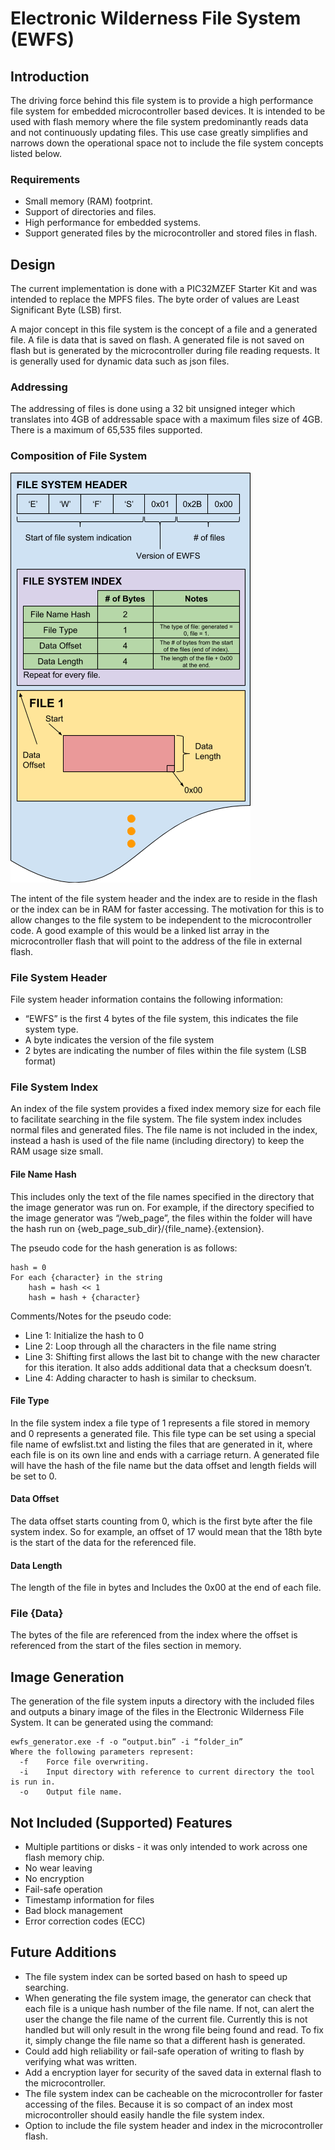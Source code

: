 # Electronic Wilderness File System (EWFS)

## Introduction
The driving force behind this file system is to provide a high performance file system for embedded microcontroller based devices.  It is intended to be used with flash memory where the file system predominantly reads data and not continuously updating files.  This use case greatly simplifies and narrows down the operational space not to include the file system concepts listed below.
### Requirements
* Small memory (RAM) footprint.
* Support of directories and files.
* High performance for embedded systems.
* Support generated files by the microcontroller and stored files in flash.
## Design
The current implementation is done with a PIC32MZEF Starter Kit and was intended to replace the MPFS files.  The byte order of values are Least Significant Byte (LSB) first.

A major concept in this file system is the concept of a file and a generated file.  A file is data that is saved on flash.  A generated file is not saved on flash but is generated by the microcontroller during file reading requests.  It is generally used for dynamic data such as json files.
### Addressing
The addressing of files is done using a 32 bit unsigned integer which translates into 4GB of addressable space with a maximum files size of 4GB.  There is a maximum of 65,535 files supported.
### Composition of File System

![EWFS Memory Representation](/images/ewfs_memory_diagram.png)

The intent of the file system header and the index are to reside in the flash or the index can be in RAM for faster accessing.  The motivation for this is to allow changes to the file system to be independent to the microcontroller code.  A good example of this would be a linked list array in the microcontroller flash that will point to the address of the file in external flash.  
### File System Header
File system header information contains the following information:
* “EWFS” is the first 4 bytes of the file system, this indicates the file system type.
* A byte indicates the version of the file system
* 2 bytes are indicating the number of files within the file system (LSB format)
### File System Index
An index of the file system provides a fixed index memory size for each file to facilitate searching in the file system.  The file system index includes normal files and generated files.  The file name is not included in the index, instead a hash is used of the file name (including directory) to keep the RAM usage size small.
#### File Name Hash
This includes only the text of the file names specified in the directory that the image generator was run on.  For example, if the directory specified to the image generator was “/web_page”, the files within the folder will have the hash run on {web_page_sub_dir}/{file_name}.{extension}.

The pseudo code for the hash generation is as follows:
```
hash = 0
For each {character} in the string
    hash = hash << 1
    hash = hash + {character}
```
Comments/Notes for the pseudo code:
* Line 1:  Initialize the hash to 0
* Line 2:  Loop through all the characters in the file name string
* Line 3:  Shifting first allows the last bit to change with the new character for this iteration.  It also adds additional data that a checksum doesn’t.
* Line 4:  Adding character to hash is similar to checksum.
#### File Type
In the file system index a file type of 1 represents a file stored in memory and 0 represents a generated file.  This file type can be set using a special file name of ewfslist.txt and listing the files that are generated in it, where each file is on its own line and ends with a carriage return.  A generated file will have the hash of the file name but the data offset and length fields will be set to 0.
#### Data Offset
The data offset starts counting from 0, which is the first byte after the file system index.  So for example, an offset of 17 would mean that the 18th byte is the start of the data for the referenced file.
#### Data Length
The length of the file in bytes and Includes the 0x00 at the end of each file.
### File {Data}
The bytes of the file are referenced from the index where the offset is referenced from the start of the files section in memory.
## Image Generation
The generation of the file system inputs a directory with the included files and outputs a binary image of the files in the Electronic Wilderness File System.  It can be generated using the command:  
```
ewfs_generator.exe -f -o “output.bin” -i “folder_in”
Where the following parameters represent:
  -f    Force file overwriting.
  -i    Input directory with reference to current directory the tool is run in.
  -o    Output file name.
```
## Not Included (Supported) Features
* Multiple partitions or disks - it was only intended to work across one flash memory chip.
* No wear leaving
* No encryption
* Fail-safe operation
* Timestamp information for files
* Bad block management
* Error correction codes (ECC)
## Future Additions
* The file system index can be sorted based on hash to speed up searching.
* When generating the file system image, the generator can check that each file is a unique hash number of the file name.  If not, can alert the user the change the file name of the current file.  Currently this is not handled but will only result in the wrong file being found and read.  To fix it, simply change the file name so that a different hash is generated.
* Could add high reliability or fail-safe operation of writing to flash by verifying what was written.
* Add a encryption layer for security of the saved data in external flash to the microcontroller.
* The file system index can be cacheable on the microcontroller for faster accessing of the files.  Because it is so compact of an index most microcontroller should easily handle the file system index.
* Option to include the file system header and index in the microcontroller flash.
